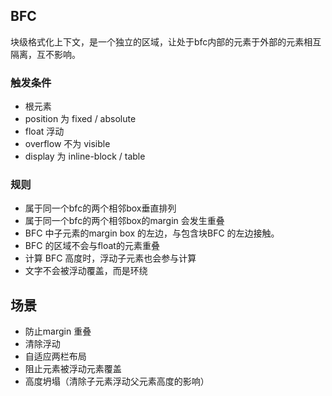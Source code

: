 ## BFC

块级格式化上下文，是一个独立的区域，让处于bfc内部的元素于外部的元素相互隔离，互不影响。

### 触发条件

- 根元素
- position 为 fixed / absolute
- float 浮动
- overflow 不为 visible
- display 为 inline-block / table

### 规则

- 属于同一个bfc的两个相邻box垂直排列
- 属于同一个bfc的两个相邻box的margin 会发生重叠
- BFC 中子元素的margin box 的左边，与包含块BFC 的左边接触。
- BFC 的区域不会与float的元素重叠
- 计算 BFC 高度时，浮动子元素也会参与计算
- 文字不会被浮动覆盖，而是环绕

## 场景

- 防止margin 重叠
- 清除浮动
- 自适应两栏布局
- 阻止元素被浮动元素覆盖
- 高度坍塌（清除子元素浮动父元素高度的影响）